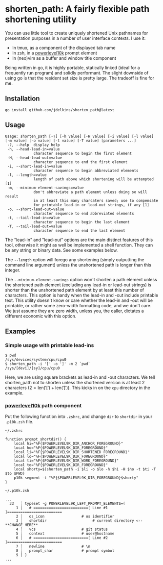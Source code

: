 # shorten_path: A fairly flexible path shortening utility

You can use little tool to create uniquely shortened Unix pathnames for presentation purposes in
a number of user interface contexts. I use it:

- In tmux, as a component of the displayed tab name
- In zsh, in a [powerlevel10k][] prompt element
- In (neo)vim as a buffer and window title component

Being written in go, it is highly portable, statically linked (ideal for a frequently run program)
and solidly performant. The slight downside of using go is that the resident set size is pretty
large. The tradeoff is fine for me.

## Installation

    go install github.com/jdelkins/shorten_path@latest

## Usage

```
Usage: shorten_path [-?] [-h value] [-H value] [-i value] [-l value] [-m value] [-o value] [-t value] [-T value] [parameters ...]
 -?, --help  display help
 -h, --head-lead-in=value
             character sequence to begin the first element
 -H, --head-lead-out=value
             character sequence to end the first element
 -i, --short-lead-in=value
             character sequence to begin abbreviated elements
 -l, --length=value
             length of path above which shortening will be attempted [1]
 -m, --minimum-element-savings=value
             don't abbreviate a path element unless doing so will result
             in at least this many charcaters saved; use to compensate
             for printable lead-in or lead-out strings, if any [1]
 -o, --short-lead-out=value
             character sequence to end abbreviated elements
 -t, --tail-lead-in=value
             character sequence to begin the last element
 -T, --tail-lead-out=value
             character sequence to end the last element
```

The "lead-in" and "lead-out" options are the main distinct features of this tool, otherwise it might
as well be implemented a shell function. They can be any string or binary data. See some examples
below.

The `--length` option will forego any shortening (simply outputting the command line argument)
unless the unshortened path is longer than this integer.

The `--minimum-element-savings` option won't shorten a path element unless the shortened path
element (excluding any lead-in or lead-out strings) is shorter than the unshortened path element by
at least this number of characters. This option is handy when the lead-in and -out include printable
text. This utility doesn't know or care whether the lead-in and -out will be printable, or rather
some zero-width formatting code, and we don't care. We just assume they are zero width, unless you,
the caller, dictates a different economic with this option.

## Examples

### Simple usage with printable lead-ins

    $ pwd
    /sys/devices/system/cpu/cpu0
    $ shorten_path -i '[' -o ']' -m 2 `pwd`
    /sys/[devi]/[sy]/cpu/cpu0

Here, we are using square brackets as lead-in and -out characters. We tell shorten_path not to
shorten unless the shortened version is at least 2 characters
($2 = \textrm{len}('[') + \textrm{len}(']')$). This kicks in on the `cpu` directory in the
example.

### [powerlevel10k][] path component

Put the following function into `.zshrc`, and change `dir` to `shortdir` in your `.p10k.zsh` file.

`~/.zshrc`
```
function prompt_shortdir() {
    local hi="%F{$POWERLEVEL9K_DIR_ANCHOR_FOREGROUND}"
    local ho="%F{$POWERLEVEL9K_DIR_FOREGROUND}"
    local li="%F{$POWERLEVEL9K_DIR_SHORTENED_FOREGROUND}"
    local lo="%F{$POWERLEVEL9K_DIR_FOREGROUND}"
    local ti="%F{$POWERLEVEL9K_DIR_WORK_FOREGROUND}"
    local to="%F{$POWERLEVEL9K_DIR_FOREGROUND}"
    local shorty=$(shorten_path -i $li -o $lo -h $hi -H $ho -t $ti -T $to $PWD)
    p10k segment -t "%F{$POWERLEVEL9K_DIR_FOREGROUND}$shorty"
}
```

`~/.p10k.zsh`
```
...
  33   ┊ typeset -g POWERLEVEL9K_LEFT_PROMPT_ELEMENTS=(
     1 ┊   # =========================[ Line #1 ]=========================
     2 ┊   os_icon                 # os identifier
     3 ┊   shortdir                     # current directory <--**CHANGE HERE**
     4 ┊   vcs                     # git status
     5 ┊   context                 # user@hostname
     6 ┊   # =========================[ Line #2 ]=========================
     7 ┊   newline                 # \n
     8 ┊   prompt_char             # prompt symbol
     9 ┊ )
...
```

[powerlevel10k]: https://github.com/romkatv/powerlevel10k
